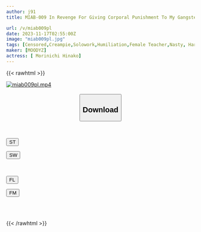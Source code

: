 ```yaml
---
author: j91
title: MIAB-009 In Revenge For Giving Corporal Punishment To My Gangster's Son, My Beloved Fiancée Was Raped With An Aphrodisiac.Hinako Mori

url: /v/miab009pl
date: 2023-11-17T02:55:00Z
image: "miab009pl.jpg"
tags: [Censored,Creampie,Solowork,Humiliation,Female Teacher,Nasty, Hardcore,Cuckold	 ]
maker: [MOODYZ]
actress: [ Morinichi Hinako]
---
```



{{< rawhtml >}}

<div class="video" data-videoid="d7xBjbqwrJskxAD">
    <a href="javascript:;">
        <img src="https://my.j91.asia/v/miab009pl/miab009pl.jpg" width="WIDTH" height="HEIGHT" alt="miab009pl.mp4" loading="lazy">
    </a>
</div>

<script type="text/javascript" src="https://j91.asia/asset/on-demand-st.js"></script>

<br>
  <link rel="stylesheet" href="https://j91.asia/asset/bs5.css">
  
  <center>
  <button class="btn btn-primary" type="button" data-bs-toggle="collapse" data-bs-target=".multi-collapse" aria-expanded="false" aria-controls="multiCollapseExample1 multiCollapseExample2"><h2>Download</h2></button></center>
</p>
<div class="row">
  <div class="col">
    <div class="collapse multi-collapse" id="multiCollapseExample1">
      <div class="card card-body">
	      	      <br>
<div class="buttons">  
<p><a href="https://streamtape.to/v/d7xBjbqwrJskxAD" target="_blank"><button class="btn-hover color-3"><i class="fa fa-download"></i> ST</button></a></p>
<p><a href="https://sfastwish.com/30mmhs4iitnd" target="_blank"><button class="btn-hover color-2"><i class="fa fa-download"></i> SW</button></a></p></div>
    </div>
  </div>
</div>
  <div class="col">
    <div class="collapse multi-collapse" id="multiCollapseExample2">
      <div class="card card-body">
	      <br>
<div class="buttons">
<p><a href="javascript:;" target="_blank"><button class="btn-hover color-9"><i class="fa fa-download"></i> FL</button></a></p>
<p><a href="javascript:;" target="_blank"><button class="btn-hover color-8"><i class="fa fa-download"></i> FM</button></a></p></div>
<br><br>
      </div>
    </div>
  </div>
</div>

{{< /rawhtml >}}
